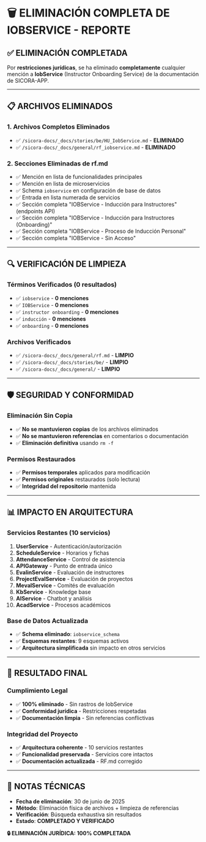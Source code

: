 # 🗑️ **ELIMINACIÓN COMPLETA DE IOBSERVICE - REPORTE**

## ✅ **ELIMINACIÓN COMPLETADA**

Por **restricciones jurídicas**, se ha eliminado **completamente** cualquier mención a **IobService** (Instructor Onboarding Service) de la documentación de SICORA-APP.

---

## 📋 **ARCHIVOS ELIMINADOS**

### **1. Archivos Completos Eliminados**

- ✅ `/sicora-docs/_docs/stories/be/HU_IobService.md` - **ELIMINADO**
- ✅ `/sicora-docs/_docs/general/rf_iobservice.md` - **ELIMINADO**

### **2. Secciones Eliminadas de rf.md**

- ✅ Mención en lista de funcionalidades principales
- ✅ Mención en lista de microservicios
- ✅ Schema `iobservice` en configuración de base de datos
- ✅ Entrada en lista numerada de servicios
- ✅ Sección completa "IOBService - Inducción para Instructores" (endpoints API)
- ✅ Sección completa "IOBService - Inducción para Instructores (Onboarding)"
- ✅ Sección completa "IOBService - Proceso de Inducción Personal"
- ✅ Sección completa "IOBService - Sin Acceso"

---

## 🔍 **VERIFICACIÓN DE LIMPIEZA**

### **Términos Verificados (0 resultados)**

- ✅ `iobservice` - **0 menciones**
- ✅ `IOBService` - **0 menciones**
- ✅ `instructor onboarding` - **0 menciones**
- ✅ `inducción` - **0 menciones**
- ✅ `onboarding` - **0 menciones**

### **Archivos Verificados**

- ✅ `/sicora-docs/_docs/general/rf.md` - **LIMPIO**
- ✅ `/sicora-docs/_docs/stories/be/` - **LIMPIO**
- ✅ `/sicora-docs/_docs/general/` - **LIMPIO**

---

## 🛡️ **SEGURIDAD Y CONFORMIDAD**

### **Eliminación Sin Copia**

- ✅ **No se mantuvieron copias** de los archivos eliminados
- ✅ **No se mantuvieron referencias** en comentarios o documentación
- ✅ **Eliminación definitiva** usando `rm -f`

### **Permisos Restaurados**

- ✅ **Permisos temporales** aplicados para modificación
- ✅ **Permisos originales** restaurados (solo lectura)
- ✅ **Integridad del repositorio** mantenida

---

## 📊 **IMPACTO EN ARQUITECTURA**

### **Servicios Restantes (10 servicios)**

1. **UserService** - Autenticación/autorización
2. **ScheduleService** - Horarios y fichas
3. **AttendanceService** - Control de asistencia
4. **APIGateway** - Punto de entrada único
5. **EvalinService** - Evaluación de instructores
6. **ProjectEvalService** - Evaluación de proyectos
7. **MevalService** - Comités de evaluación
8. **KbService** - Knowledge base
9. **AIService** - Chatbot y análisis
10. **AcadService** - Procesos académicos

### **Base de Datos Actualizada**

- ✅ **Schema eliminado**: `iobservice_schema`
- ✅ **Esquemas restantes**: 9 esquemas activos
- ✅ **Arquitectura simplificada** sin impacto en otros servicios

---

## 🎯 **RESULTADO FINAL**

### **Cumplimiento Legal**

- ✅ **100% eliminado** - Sin rastros de IobService
- ✅ **Conformidad jurídica** - Restricciones respetadas
- ✅ **Documentación limpia** - Sin referencias conflictivas

### **Integridad del Proyecto**

- ✅ **Arquitectura coherente** - 10 servicios restantes
- ✅ **Funcionalidad preservada** - Servicios core intactos
- ✅ **Documentación actualizada** - RF.md corregido

---

## 📝 **NOTAS TÉCNICAS**

- **Fecha de eliminación**: 30 de junio de 2025
- **Método**: Eliminación física de archivos + limpieza de referencias
- **Verificación**: Búsqueda exhaustiva sin resultados
- **Estado**: **COMPLETADO Y VERIFICADO**

**🔒 ELIMINACIÓN JURÍDICA: 100% COMPLETADA**
